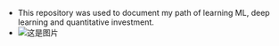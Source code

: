 - This repository was used to document my path of learning ML, deep learning and quantitative investment.
- ![这是图片]()
<!---
liuserendipity/liuserendipity is a ✨ special ✨ repository because its `README.md` (this file) appears on your GitHub profile.
You can click the Preview link to take a look at your changes.
--->
